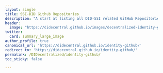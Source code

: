 ```yaml
---
layout: single
title: SSI-DID Github Repositories
description: "A start at listing all DID-SSI related GitHub Repositories."
header:
  image: "https://didecentral.github.io/images/decentralized-identity-github-repositories.png"
twitter:
  card: summary_large_image
author_profile: true
canonical_url: 'https://didecentral.github.io/identity-github/'
redirect_to: 'https://didecentral.github.io/identity-github/'
permalink: /DIDecentralized/identity-github/
toc_sticky: false

---
```


